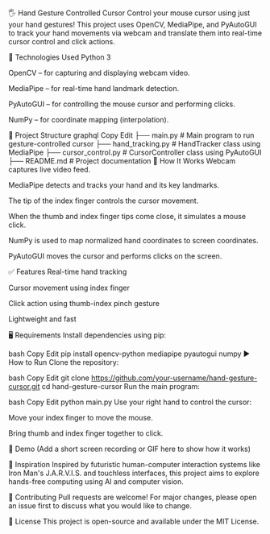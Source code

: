 🖐️ Hand Gesture Controlled Cursor
Control your mouse cursor using just your hand gestures!
This project uses OpenCV, MediaPipe, and PyAutoGUI to track your hand movements via webcam and translate them into real-time cursor control and click actions.

🔧 Technologies Used
Python 3

OpenCV – for capturing and displaying webcam video.

MediaPipe – for real-time hand landmark detection.

PyAutoGUI – for controlling the mouse cursor and performing clicks.

NumPy – for coordinate mapping (interpolation).

📁 Project Structure
graphql
Copy
Edit
├── main.py                # Main program to run gesture-controlled cursor
├── hand_tracking.py       # HandTracker class using MediaPipe
├── cursor_control.py      # CursorController class using PyAutoGUI
├── README.md              # Project documentation
🚀 How It Works
Webcam captures live video feed.

MediaPipe detects and tracks your hand and its key landmarks.

The tip of the index finger controls the cursor movement.

When the thumb and index finger tips come close, it simulates a mouse click.

NumPy is used to map normalized hand coordinates to screen coordinates.

PyAutoGUI moves the cursor and performs clicks on the screen.

✅ Features
Real-time hand tracking

Cursor movement using index finger

Click action using thumb-index pinch gesture

Lightweight and fast

🖥️ Requirements
Install dependencies using pip:

bash
Copy
Edit
pip install opencv-python mediapipe pyautogui numpy
▶️ How to Run
Clone the repository:

bash
Copy
Edit
git clone https://github.com/your-username/hand-gesture-cursor.git
cd hand-gesture-cursor
Run the main program:

bash
Copy
Edit
python main.py
Use your right hand to control the cursor:

Move your index finger to move the mouse.

Bring thumb and index finger together to click.

📸 Demo
(Add a short screen recording or GIF here to show how it works)

🧠 Inspiration
Inspired by futuristic human-computer interaction systems like Iron Man's J.A.R.V.I.S. and touchless interfaces, this project aims to explore hands-free computing using AI and computer vision.

🤝 Contributing
Pull requests are welcome! For major changes, please open an issue first to discuss what you would like to change.

📜 License
This project is open-source and available under the MIT License.
